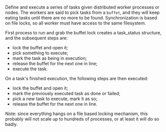 Define and execute a series of tasks given distributed worker processes or nodes. The workers are said to pick tasks from a `buffet`, and they will keep eating tasks until there are no more to be found. Synchronization is based on file locks, so all worker must have access to the same filesystem.

First process to run and grab the buffet lock creates a task_status
 structure, and the subsequent steps are:

- lock the buffet and open it;
- pick something to execute;
- mark the task as being in execution;
- release the buffet for the next one in line;
- execute the task.

On a task's finished execution, the following steps are then executed:

- lock the buffet and open it;
- mark the previously executed task as done or failed;
- pick a new task to execute, mark it as so;
- release the buffet for the next one in line.

Note: since everything hangs on a file based locking mechanism, this probably
 will not scale up to hundreds of processes, or at least it will do so badly.
